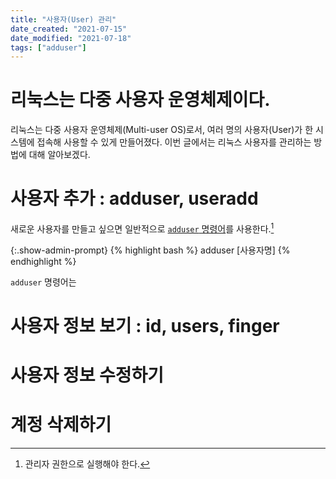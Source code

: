 ```yaml
---
title: "사용자(User) 관리"
date_created: "2021-07-15"
date_modified: "2021-07-18"
tags: ["adduser"]
---
```


# 리눅스는 다중 사용자 운영체제이다.

리눅스는 다중 사용자 운영체제(Multi-user OS)로서, 여러 명의 사용자(User)가 한 시스템에 접속해 사용할 수 있게 만들어졌다. 이번 글에서는 리눅스 사용자를 관리하는 방법에 대해 알아보겠다.

# 사용자 추가 : adduser, useradd

새로운 사용자를 만들고 싶으면 일반적으로 [`adduser` 명령어](/linux/adduser)를 사용한다.[^1]

[^1]: 관리자 권한으로 실행해야 한다.

{:.show-admin-prompt}
{% highlight bash %}
adduser [사용자명]
{% endhighlight %}



`adduser` 명령어는 


# 사용자 정보 보기 : id, users, finger



# 사용자 정보 수정하기

# 계정 삭제하기
